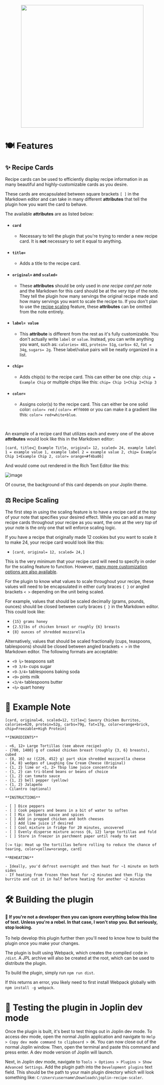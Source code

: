 <p align="center">
  <a href="https://github.com/drewmarsh/joplin-recipe-scaler">
    <img src="https://github.com/user-attachments/assets/62b8d818-b382-4747-b312-a966bdf463c1" width="400" height="400">
  </a>
</p>

# 🍽️ Features
<a name="recipe-cards"></a>
## ✨ Recipe Cards
Recipe cards can be used to efficiently display recipe information in as many beautiful and highly-customizable cards as you desire.

These cards are encapsulated between square brackets ```[ ]``` in the Markdown editor and can take in many different **attributes** that tell the plugin how you want the card to behave.

The available **attributes** are as listed below:

- #### ```card```

  - Necessary to tell the plugin that you're trying to render a new recipe card. It is **not** necessary to set it equal to anything.

- #### ```title=```

  - Adds a title to the recipe card.

- #### ```original=``` and ```scaled=```

  - These **attributes** should be only used in *one recipe card per note* and the Markdown for this card should be at the *very top* of the note. They tell the plugin how many servings the original recipe made and how many servings you want to scale the recipe to. If you don't plan to use the [recipe scaling](#recipe-scaling) feature, these **attributes**  can be omitted from the note entirely.

- #### ```label= value```

  - This **attribute** is different from the rest as it's fully customizable. You don't actually write ```label``` or ```value```. Instead, you can write anything you want, such as: ```calories= 481```, ```protein= 51g```,  ```carbs= 62```, ```fat = 34g```, ```sugars= 2g```. These label/value pairs will be neatly organized in a list.

- #### ```chip=```

  - Adds chip(s) to the recipe card. This can either be one chip: ```chip = Example Chip``` or multiple chips like this: ```chip= Chip 1+Chip 2+Chip 3```

- #### ```color=```

  - Assigns color(s) to the recipe card. This can either be one solid color: ```color= red``` / ```color= #ff0000``` or you can make it a gradient like this: ```color= red+white+blue```.

<br>

An example of a recipe card that utilizes each and every one of the above **attributes** would look like this in the Markdown editor:

```[card, title=🍊 Example Title, original= 12, scaled= 24, example label 1 = example value 1, example label 2 = example value 2, chip= Example Chip 1+Example Chip 2, color= orange+#f4ba86]```

And would come out rendered in the Rich Text Editor like this:

![image](https://github.com/user-attachments/assets/1e152a6f-2d8c-4b27-bb0d-6b6f14086112)

Of course, the background of this card depends on your Joplin theme.

<a name="recipe-scaling"></a>
## ⚖️ Recipe Scaling
The first step in using the scaling feature is to have a recipe card at the *top* of your note that specifies your desired effect. While you can add as many recipe cards throughout your recipe as you want, the one at the very *top* of your note is the only one that will enforce scaling logic.

If you have a recipe that originally made 12 cookies but you want to scale it to make 24, your recipe card would look like this:
- ```[card, original= 12, scaled= 24,]```

This is the very minimum that your recipe card will need to specify in order for the scaling feature to function. However, [many more customization options are also available](#recipe-cards).

For the plugin to know what values to scale throughout your recipe, these values will need to be encapsulated in either curly braces ```{ }``` or angled brackets ```< >``` depending on the unit being scaled.

For example, values that should be scaled decimally (grams, pounds, ounces) should be closed between curly braces ```{ }``` in the Markdown editor. This could look like:
- ```{15} grams honey```
- ```{2.5}lbs of chicken breast or roughly {6} breasts```
- ```{8} ounces of shredded mozzarella```

Alternatively, values that should be scaled fractionally (cups, teaspoons, tablespoons) should be closed between angled brackets ```< >``` in the Markdown editor. The following formats are acceptable:
- ```<9 ¾>``` teaspoons salt
- ```<9 3/4>``` cups sugar
- ```<9-3/4>``` tablespoons baking soda
- ```<9>``` pints milk
- ```<3/4>``` tablespoons butter
- ```<¾>``` quart honey

#  📜 Example Note

``` 
[card, original=6, scaled=12, title=🌯 Savory Chicken Burritos, calories=620, protein=52g, carbs=79g, fat=17g, color=orange+brick, chip=Freezable+High Protein]

**INGREDIENTS**

- <6, 12> Large Tortillas (see above recipe)
- {700, 1400} g of cooked chicken breast (roughly {3, 6} breasts), cubed
- {8, 16} oz ({226, 452} g) part skim shredded mozzarella cheese
- {4, 8} wedges of Laughing Cow Cream Cheese (Original)
- {1, 2} lime or <1, 2> Tbsp lime juice concentrate
- {1, 2} can tri-blend beans or beans of choice
- {1, 2} can tomato sauce
- {1, 2} bell pepper (yellow)
- {1, 2} Jalapeño
- Cilantro (optional)

**INSTRUCTIONS**

- [ ] Dice peppers
- [ ] Cook peppers and beans in a bit of water to soften
- [ ] Mix in tomato sauce and spices
- [ ] Add in prepped chicken and both cheeses
- [ ] Add lime juice if desired
- [ ] Cool mixture in fridge for 20 minutes, uncovered
- [ ] Evenly disperse mixture across {6, 12} large tortillas and fold
- [ ] Store in freezer in parchment paper until ready to eat

[💡= tip: Heat up the tortillas before rolling to reduce the chance of tearing, color=yellow+orange, card]

**REHEATING**

- Ideally, you'd defrost overnight and then heat for ~1 minute on both sides
- If heating from frozen then heat for ~2 minutes and then flip the burrito and cut it in half before heating for another ~2 minutes
```

# 🛠️ Building the plugin
#### 🛑 If you're not a developer then you can ignore everything below this line of text. Unless you're a rebel. In that case, I won't stop you. But seriously, stop looking.

To help develop this plugin further then you'll need to know how to build the plugin once you make your changes.

The plugin is built using Webpack, which creates the compiled code in `/dist`. A JPL archive will also be created at the root, which can be used to distribute the plugin.

To build the plugin, simply run `npm run dist`.

If this returns an error, you likely need to first install Webpack globally with `npm install -g webpack`.

# 🧪 Testing the plugin in Joplin dev mode

Once the plugin is built, it's best to test things out in Joplin dev mode. To access dev mode, open the normal Joplin application and navigate to `Help > Copy dev mode command to clipboard > OK`. You can now close out of the normal Joplin window. Then, open the terminal and paste this command and press enter. A dev mode version of Joplin will launch.

Next, in Joplin dev mode, navigate to `Tools > Options > Plugins > Show Advanced Settings`.  Add the plugin path into the `Development plugins` text field. This should be the path to your main plugin directory which will look something like: `C:\Users\username\Downloads\joplin-recipe-scaler`.
